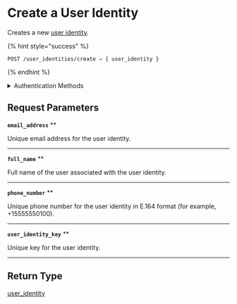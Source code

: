 # Create a User Identity

Creates a new [user identity](https://docs.seam.co/latest/capability-guides/mobile-access-in-development/managing-mobile-app-user-accounts-with-user-identities#what-is-a-user-identity).

{% hint style="success" %}
```
POST /user_identities/create ⇒ { user_identity }
```
{% endhint %}

<details>

<summary>Authentication Methods</summary>

- API key
- Personal access token
  <br>Must also include the `seam-workspace` header in the request.
</details>

## Request Parameters

**`email_address`** **

Unique email address for the user identity.

---

**`full_name`** **

Full name of the user associated with the user identity.

---

**`phone_number`** **

Unique phone number for the user identity in E.164 format (for example, +15555550100).

---

**`user_identity_key`** **

Unique key for the user identity.

---


## Return Type

[user\_identity](./)
